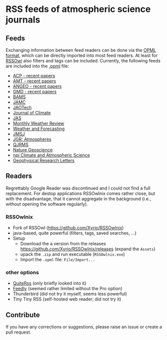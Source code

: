 # RSS feeds of atmospheric science journals


## Feeds

Exchanging information between feed readers can be done via the [OPML format](https://en.wikipedia.org/wiki/OPML), which can be directly imported into most feed readers.
At least for [RSSOwl](#RSSOwlnix) also filters and tags can be included.
Currently, the following feeds are included into the [.opml](.opml) file:

- [ACP - recent papers](https://acp.copernicus.org/articles/xml/rss2_0.xml)
- [AMT - recent papers](https://amt.copernicus.org/articles/xml/rss2_0.xml)
- [ANGEO - recent papers](https://angeo.copernicus.org/articles/xml/rss2_0.xml)
- [GMD - recent papers](https://gmd.copernicus.org/articles/xml/rss2_0.xml)
- [BAMS](https://journals.ametsoc.org/journalissuetocrss/journals/bams/bams-overview.xml)
- [JAMC](https://journals.ametsoc.org/journalissuetocrss/journals/apme/apme-overview.xml)
- [JAOTech](https://journals.ametsoc.org/journalissuetocrss/journals/atot/atot-overview.xml)
- [Journal of Climate](https://journals.ametsoc.org/journalissuetocrss/journals/clim/clim-overview.xml)
- [JAS](https://journals.ametsoc.org/journalissuetocrss/journals/atsc/atsc-overview.xml)
- [Monthly Weather Review](https://journals.ametsoc.org/journalissuetocrss/journals/mwre/mwre-overview.xml)
- [Weather and Forecasting](https://journals.ametsoc.org/journalissuetocrss/journals/wefo/wefo-overview.xml)
- [JMSJ](http://jmsj.metsoc.jp/RSS.xml)
- [JGR: Atmospheres](https://agupubs.onlinelibrary.wiley.com/action/showFeed?jc=21698996&amp;type=etoc&amp;feed=rss)
- [QJRMS](https://rmets.onlinelibrary.wiley.com/action/showFeed?jc=1477870X&amp;type=etoc&amp;feed=rss)
- [Nature Geoscience](http://feeds.nature.com/ngeo/rss/current)
- [npj Climate and Atmospheric Science](http://feeds.nature.com/npjclimatsci/rss/current)
- [Geophysical Research Letters](https://agupubs.onlinelibrary.wiley.com/feed/19448007/most-recent)


## Readers
Regrettably Google Reader was discontinued and I could not find a full replacement.
For destop applications RSSOwlnix comes rather close, but with the disadvantage, that it cannot aggregate in the background (i.e., without opening the software regularly).

### RSSOwlnix

- Fork of RSSOwl (https://github.com/Xyrio/RSSOwlnix)
- java-based, quite powerful (filters, tags, saved searches, ...)
- Setup
    - Download the a version from the releases https://github.com/Xyrio/RSSOwlnix/releases (expand the `Assets`)
    - upack the `.zip` and run executable (`RSSOwlnix.exe`)
    - Import the `.opml` file: `File/Import...`

### other options

- [QuiteRss](https://quiterss.org/) (only briefly looked into it)
- [Feedly](https://feedly.com/) (seemed rather limited without the Pro option)
- Thunderbird (did not try it myself, seems less powerful)
- Tiny Tiny RSS (self-hosted web reader; did not try it)


## Contribute
If you have any corrections or suggestions, please raise an issue or create a pull request.
